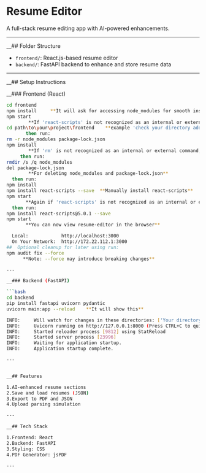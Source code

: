 # Resume Editor

A full-stack resume editing app with AI-powered enhancements.

---

__## Folder Structure

- `frontend/`: React.js-based resume editor  
- `backend/`: FastAPI backend to enhance and store resume data

---

__## Setup Instructions

__### Frontend (React)

```bash
cd frontend
npm install     **It will ask for accessing node_modules for smooth installation(click ok)**
npm start
        **If 'react-scripts' is not recognized as an internal or external command** then run and check first:
cd path\to\your\project\frontend    **example 'check your directory address in file explorer'**
       then run:
rm -r node_modules package-lock.json
npm install
        **If 'rm' is not recognized as an internal or external command,operable program or batch file**
     then run:
rmdir /s /q node_modules
del package-lock.json
        **For deleting node_modules and package-lock.json**
  then run:
npm install
npm install react-scripts --save  **Manually install react-scripts**
npm start
       **Again if 'react-scripts' is not recognized as an internal or external command,operable program or batch file.**
  then run:
npm install react-scripts@5.0.1 --save
npm start
       **You can now view resume-editor in the browser**

  Local:            http://localhost:3000
  On Your Network:  http://172.22.112.1:3000
##  Optional cleanup for later using run:
npm audit fix --force
      **Note: --force may introduce breaking changes**

---

__### Backend (FastAPI)

```bash
cd backend
pip install fastapi uvicorn pydantic
uvicorn main:app --reload    **It will show this**

INFO:     Will watch for changes in these directories: ['Your directory address']
INFO:     Uvicorn running on http://127.0.0.1:8000 (Press CTRL+C to quit)
INFO:     Started reloader process [9812] using StatReload        
INFO:     Started server process [23996]
INFO:     Waiting for application startup.
INFO:     Application startup complete.

---


__## Features

1.AI-enhanced resume sections
2.Save and load resumes (JSON)
3.Export to PDF and JSON
4.Upload parsing simulation

---

__## Tech Stack

1.Frontend: React
2.Backend: FastAPI
3.Styling: CSS
4.PDF Generator: jsPDF

---



